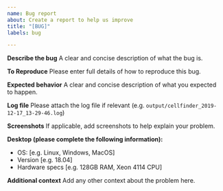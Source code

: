 ```yaml
---
name: Bug report
about: Create a report to help us improve
title: "[BUG]"
labels: bug

---
```


**Describe the bug**
A clear and concise description of what the bug is.

**To Reproduce**
Please enter full details of how to reproduce this bug.

**Expected behavior**
A clear and concise description of what you expected to happen.

**Log file**
Please attach the log file if relevant (e.g. `output/cellfinder_2019-12-17_13-29-46.log`)

**Screenshots**
If applicable, add screenshots to help explain your problem.

**Desktop (please complete the following information):**
 - OS: [e.g. Linux, Windows, MacOS]
 - Version [e.g. 18.04]
- Hardware specs [e.g. 128GB RAM, Xeon 4114 CPU]

**Additional context**
Add any other context about the problem here.
